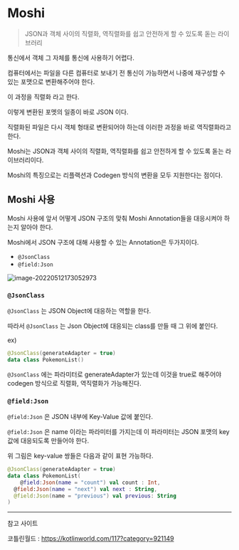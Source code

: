# Moshi

> JSON과 객체 사이의 직렬화, 역직렬화를 쉽고 안전하게 할 수 있도록 돋는 라이브러리

통신에서 객체 그 자체를 통신에 사용하기 어렵다.

컴퓨터에서는 파일을 다른 컴퓨터로 보내기 전 통신이 가능하면서 나중에 재구성할 수 있는 포맷으로 변환해주어야 한다.

이 과정을 직렬화 라고 한다.

이렇게 변환된 포멧의 일종이 바로 JSON 이다.

직렬화된 파일은 다시 객체 형태로 변환되어야 하는데 이러한 과정을 바로 역직렬화라고 한다.



Moshi는 JSON과 객체 사이의 직렬화, 역직렬화를 쉽고 안전하게 할 수 있도록 돋는 라이브러리이다.

Moshi의 특징으로는 리플랙션과 Codegen 방식의 변환을 모두 지원한다는 점이다.



## Moshi 사용

Moshi 사용에 앞서 어떻게 JSON 구조의 맞춰 Moshi Annotation들을 대응시켜야 하는지 알아야 한다.

Moshi에서 JSON 구조에 대해 사용할 수 있는 Annotation은 두가지이다.

- `@JsonClass`
- `@field:Json`

![image-20220512173052973](https://tva1.sinaimg.cn/large/e6c9d24egy1h25pdd9uetj20xc0niwht.jpg)



### `@JsonClass` 

`@JsonClass` 는 JSON Object에 대응하는 역할을 한다.

따라서 `@JsonClass` 는 Json Object에 대응되는 class를 만들 때 그 위에 붙인다.

ex)

```kotlin
@JsonClass(generateAdapter = true)
data class PokemonList()
```

`@JsonClass` 에는 파라미터로 generateAdapter가 있는데 이것을 true로 해주어야 codegen 방식으로 직렬화, 역직렬화가 가능해진다.



### `@field:Json`

`@field:Json` 은 JSON 내부에 Key-Value 값에 붙인다.

`@field:Json` 은 name 이라는 파라미터를 가지는데 이 파라미터는 JSON 포맷의 key값에 대응되도록 만들어야 한다.

위 그림은 key-value 쌍들은 다음과 같이 표현 가능하다.

```kotlin
@JsonClass(generateAdapter = true)
data class PokemonList(
	@field:Json(name = "count") val count : Int,
  @field:Json(name = "next") val next : String,
  @field:Json(name = "previous") val previous: String
)
```



---

참고 사이트

코틀린월드 : https://kotlinworld.com/117?category=921149